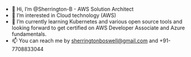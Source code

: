 - 👋 Hi, I’m @Sherrington-B - AWS Solution Architect
- 👀 I’m interested in Cloud technology (AWS)
- 🌱 I’m currently learning Kubernetes and various open source tools and looking forward to get certified on AWS Developer Associate and Azure fundamentals. 
- 📫 You can reach me by sherringtonboswell@gmail.com and +91-7708833044

<!---
Sherrington-B/Sherrington-B is a ✨ special ✨ repository because its `README.md` (this file) appears on your GitHub profile.
You can click the Preview link to take a look at your changes.
--->
